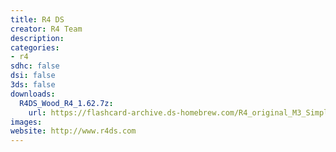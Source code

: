 ```yaml
---
title: R4 DS
creator: R4 Team
description:
categories:
- r4
sdhc: false
dsi: false
3ds: false
downloads:
  R4DS_Wood_R4_1.62.7z:
    url: https://flashcard-archive.ds-homebrew.com/R4_original_M3_Simply/R4DS_Wood_R4_1.62.7z
images:
website: http://www.r4ds.com
---
```

